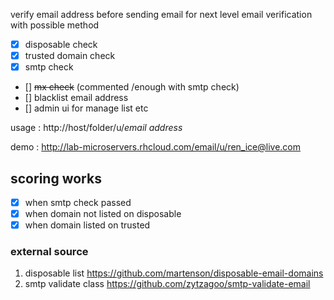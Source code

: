 verify email address before sending email for next level email verification with possible method
- [x] disposable check
- [x] trusted domain check
- [x] smtp check
- []  ~~mx check~~ (commented /enough with smtp check)
- [] blacklist email address
- [] admin ui for manage list etc

usage : http://host/folder/u/*email address*

demo : http://lab-microservers.rhcloud.com/email/u/ren_ice@live.com

## scoring works

- [x] when smtp check passed
- [x] when domain not listed on disposable
- [x] when domain listed on trusted

### external source

1. disposable list https://github.com/martenson/disposable-email-domains
2. smtp validate class https://github.com/zytzagoo/smtp-validate-email